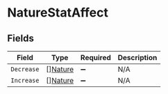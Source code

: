# NatureStatAffect


## Fields

| Field                                     | Type                                      | Required                                  | Description                               |
| ----------------------------------------- | ----------------------------------------- | ----------------------------------------- | ----------------------------------------- |
| `Decrease`                                | [][Nature](../../models/shared/nature.md) | :heavy_minus_sign:                        | N/A                                       |
| `Increase`                                | [][Nature](../../models/shared/nature.md) | :heavy_minus_sign:                        | N/A                                       |